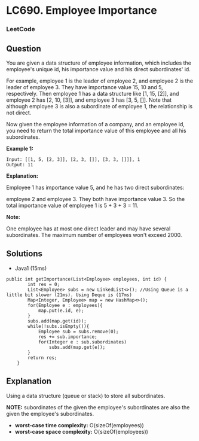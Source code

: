 # LC690. Employee Importance

### LeetCode

## Question

You are given a data structure of employee information, which includes the employee's unique id, his importance value and his direct subordinates' id.

For example, employee 1 is the leader of employee 2, and employee 2 is the leader of employee 3. They have importance value 15, 10 and 5, respectively. Then employee 1 has a data structure like [1, 15, [2]], and employee 2 has [2, 10, [3]], and employee 3 has [3, 5, []]. Note that although employee 3 is also a subordinate of employee 1, the relationship is not direct.

Now given the employee information of a company, and an employee id, you need to return the total importance value of this employee and all his subordinates.

**Example 1:**

```
Input: [[1, 5, [2, 3]], [2, 3, []], [3, 3, []]], 1
Output: 11
```

**Explanation:**

Employee 1 has importance value 5, and he has two direct subordinates: 

employee 2 and employee 3. They both have importance value 3. So the total importance value of employee 1 is 5 + 3 + 3 = 11.

**Note:**

One employee has at most one direct leader and may have several subordinates.
The maximum number of employees won't exceed 2000.

## Solutions

* Java1 (15ms)
```
public int getImportance(List<Employee> employees, int id) {
        int res = 0;
        List<Employee> subs = new LinkedList<>(); //Using Queue is a little bit slower (21ms). Using Deque is (17ms)
        Map<Integer, Employee> map = new HashMap<>();
        for(Employee e : employees){
            map.put(e.id, e);
        }
        subs.add(map.get(id));
        while(!subs.isEmpty()){
            Employee sub = subs.remove(0);
            res += sub.importance;
            for(Integer e : sub.subordinates)
                subs.add(map.get(e));
        }
        return res;
    }
```

## Explanation

Using a data structure (queue or stack) to store all subordinates.

**NOTE:** subordinates of the given the employee's subordinates are also the given the employee's subordinates.

* **worst-case time complexity:** O(sizeOf(employees))
* **worst-case space complexity:** O(sizeOf(employees))
